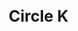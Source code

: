 ---
title: "Circle K"
url: /albuquerque/circle-k-state-highway-528-northwest/
shop: Lebensmittel
---